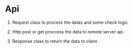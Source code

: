 Api
====

1. Request class to process the datas and some  check logic

2. Http post or get proccess the data to remote server api

3. Response class to return the data to client.

 
